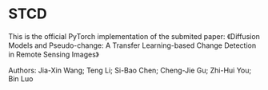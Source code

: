 # STCD
This is the official PyTorch implementation of the submited paper: 《Diffusion Models and Pseudo-change: A Transfer Learning-based Change Detection in Remote Sensing Images》

Authors:  Jia-Xin Wang; Teng Li; Si-Bao Chen; Cheng-Jie Gu; Zhi-Hui You; Bin Luo

